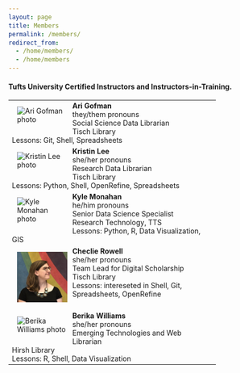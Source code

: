 ```yaml
---
layout: page
title: Members
permalink: /members/
redirect_from: 
  - /home/members/
  - /home/members
---
```

#### Tufts University Certified Instructors and Instructors-in-Training.

<table>
  
  <tr><td><div style="width:100px;float:left;margin:10px"><img src="/images/AG_Tufts.png" alt="Ari Gofman photo"></div><div><b>Ari Gofman </b><br>they/them pronouns<br>Social Science Data Librarian<br>Tisch Library<br>Lessons: Git, Shell, Spreadsheets</div></td></tr>
  <tr>
    <td><div style="width:100px;float:left;margin:10px"><img src="/images/KL_Tufts.jpg" alt="Kristin Lee photo"></div><div><b>Kristin Lee</b><br>she/her pronouns<br>Research Data Librarian<br>Tisch Library<br>Lessons: Python, Shell, OpenRefine, Spreadsheets</div></td></tr>
  <tr><td><div style="width:100px;float:left;margin:10px"><img src="/images/KM_Tufts.jpg" alt="Kyle Monahan photo"></div><div><b>Kyle Monahan</b><br>he/him pronouns<br>Senior Data Science Specialist<br>Research Technology, TTS<br>Lessons: Python, R, Data Visualization, GIS</div></td></tr>
  <tr><td><div style="width:100px;float:left;margin:10px"><img src="/images/CJR_Tufts.jpeg" alt="Chelcie Rowell photo"></div><div><b>Checlie Rowell</b><br>she/her pronouns<br>Team Lead for Digital Scholarship<br>Tisch Library<br>Lessons: intereseted in Shell, Git, Spreadsheets, OpenRefine</div></td></tr>
  <tr><td><div style="width:100px;float:left;margin:10px"><img src="/images/BW_Tufts.jpeg" alt="Berika Williams photo"></div><div><b>Berika Williams</b><br>she/her pronouns<br>Emerging Technologies and Web Librarian<br>Hirsh Library<br>Lessons: R, Shell, Data Visualization</div></td></tr>
  </table>
  
